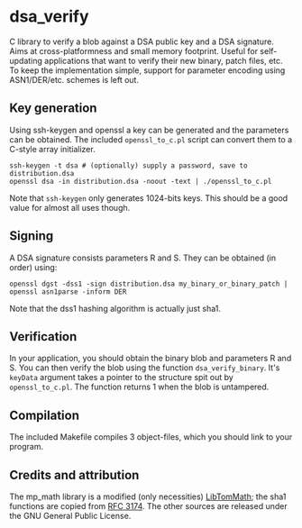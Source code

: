 dsa\_verify
===========

C library to verify a blob against a DSA public key and a DSA signature. Aims at cross-platformness and small memory footprint. Useful for self-updating applications that want to verify their new binary, patch files, etc. To keep the implementation simple, support for parameter encoding using ASN1/DER/etc. schemes is left out.

Key generation
--------------
Using ssh-keygen and openssl a key can be generated and the parameters can be obtained. The included `openssl_to_c.pl` script can convert them to a C-style array initializer.

	ssh-keygen -t dsa # (optionally) supply a password, save to distribution.dsa
	openssl dsa -in distribution.dsa -noout -text | ./openssl_to_c.pl

Note that `ssh-keygen` only generates 1024-bits keys. This should be a good value for almost all uses though.

Signing
-------
A DSA signature consists parameters R and S. They can be obtained (in order) using:

	openssl dgst -dss1 -sign distribution.dsa my_binary_or_binary_patch | openssl asn1parse -inform DER

Note that the dss1 hashing algorithm is actually just sha1.

Verification
------------
In your application, you should obtain the binary blob and parameters R and S. You can then verify the blob using the function `dsa_verify_binary`. It's `keyData` argument takes a pointer to the structure spit out by `openssl_to_c.pl`. The function returns 1 when the blob is untampered.

Compilation
-----------
The included Makefile compiles 3 object-files, which you should link to your program.

Credits and attribution
-----------------------
The mp\_math library is a modified (only necessities) [LibTomMath](http://libtom.org/?page=features&newsitems=5&whatfile=ltm); the sha1 functions are copied from [RFC 3174](http://www.apps.ietf.org/rfc/rfc3174.html). The other sources are released under the GNU General Public License.
